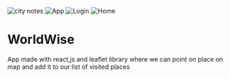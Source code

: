 ![city notes](https://github.com/ledu89/WorldWise/assets/102481716/7ea7d390-51bf-4f0f-ad31-94ad0629f377)
![App](https://github.com/ledu89/WorldWise/assets/102481716/fcc205e5-88c9-4277-b511-8691da769da3)
![Login](https://github.com/ledu89/WorldWise/assets/102481716/1dd061c1-20ed-4a2e-b3fb-a72be5e4882f)
![Home](https://github.com/ledu89/WorldWise/assets/102481716/c49bf6e0-0fc5-4f5d-ab9f-6a460856bbdf)
# WorldWise
App made with react,js and leaflet library where we can point on place on map and add it to our list of visited places
